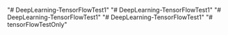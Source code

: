 "# DeepLearning-TensorFlowTest1" 
"# DeepLearning-TensorFlowTest1" 
"# DeepLearning-TensorFlowTest1" 
"# DeepLearning-TensorFlowTest1" 
"# tensorFlowTestOnly" 
